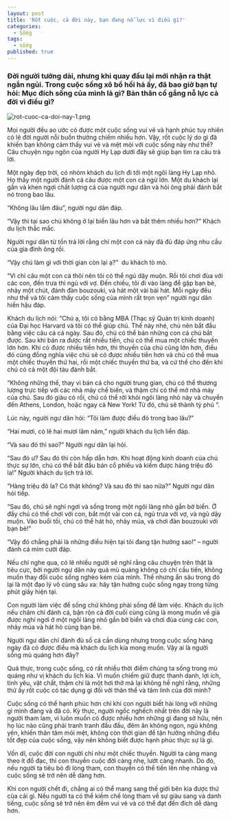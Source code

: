 ```yaml
---
layout: post
title: 'Rốt cuộc, cả đời này, bạn đang nỗ lực vì điều gì?'
categories:
  - Sống
tags:
  - sống
published: true
---
```

### Đời người tưởng dài, nhưng khi quay đầu lại mới nhận ra thật ngắn ngủi. Trong cuộc sống xô bồ hối hả ấy, đã bao giờ bạn tự hỏi: Mục đích sống của mình là gì? Bản thân cố gắng nỗ lực cả đời vì điều gì?

![rot-cuoc-ca-doi-nay-1.png]({{site.baseurl}}/public/posts/rot-cuoc-ca-doi-nay-1.png)

Mọi người đều ao ước có được một cuộc sống vui vẻ và hạnh phúc tuy nhiên có lẽ đời người nỗi buồn thường chiếm nhiều hơn. Vậy, rốt cuộc lý do gì đã khiến bạn không cảm thấy vui vẻ và mệt mỏi với cuộc sống này như thế? Câu chuyện ngụ ngôn của người Hy Lạp dưới đây sẽ giúp bạn tìm ra câu trả lời.

Một ngày đẹp trời, có nhóm khách du lịch đi tới một ngôi làng Hy Lạp nhỏ. Họ thấy một người đánh cá câu được một con cá ngừ lớn. Một du khách lại gần và khen ngợi chất lượng cá của người ngư dân và hỏi ông phải đánh bắt nó trong bao lâu.

“Không lâu lắm đâu”, người ngư dân đáp.

“Vậy thì tại sao chú không ở lại biển lâu hơn và bắt thêm nhiều hơn?” Khách du lịch thắc mắc.

Người ngư dân từ tốn trả lời rằng chỉ một con cá này đã đủ đáp ứng nhu cầu của gia đình ông rồi.

“Vậy chú làm gì với thời gian còn lại ạ?”  du khách tò mò.

“Vì chỉ câu một con cá thôi nên tôi có thể ngủ dậy muộn. Rồi tôi chơi đùa với các con, đến trưa thì ngủ với vợ. Đến chiều, tôi đi vào làng để gặp bạn bè, nhảy một chút, đánh đàn bouzouki, và hát một vài bài hát. Mỗi ngày đều như thế và tôi cảm thấy cuộc sống của mình rất trọn vẹn” người ngư dân hiền hậu đáp.

Khách du lịch nói: “Chú ạ, tôi có bằng MBA (Thạc sỹ Quản trị kinh doanh) của Đại học Harvard và tôi có thể giúp chú. Thế này nhé, chú nên bắt đầu bằng việc câu cá cả ngày. Sau đó, chú có thể bán những con cá chú bắt được. Sau khi bán ra được rất nhiều tiền, chú có thể mua một chiếc thuyền lớn hơn. Khi có được nhiều tiền hơn, thì thuyền của chú cũng lớn hơn, điều đó cũng đồng nghĩa việc chú sẽ có được nhiều tiền hơn và chú có thể mua một chiếc thuyền thứ hai, rồi một chiếc thuyền thứ ba, và cứ thế cho đến khi chú có cả một đội tàu đánh bắt.

“Không những thế, thay vì bán cá cho người trung gian, chú có thể thương lượng trực tiếp với các nhà máy chế biến, và thậm chí có thể mở nhà máy của chú. Sau đó giàu có rồi, chú có thể rời khỏi ngôi làng nhỏ này và chuyển đến Athens, London, hoặc ngay cả New York! Từ đó, chú sẽ thành tỷ phú “.

Lúc này, người ngư dân hỏi: “Tôi làm được điều đó trong bao lâu?”

“Hai mươi, có lẽ hai mươi lăm năm,” người khách du lịch liền đáp.

“Và sau đó thì sao?” Người ngư dân lại hỏi.

“Sau đó ư? Sau đó thì còn hấp dẫn hơn. Khi hoạt động kinh doanh của chú thực sự lớn, chú có thể bắt đầu bán cổ phiếu và kiếm được hàng triệu đô la!” Người khách du lịch trả lời.

“Hàng triệu đô la? Có thật không? Và sau đó thì sao nữa?” Người ngư dân hỏi tiếp.

“Sau đó, chú sẽ nghỉ ngơi và sống trong một ngôi làng nhỏ gần bờ biển. Ở đấy chú có thể chơi với con, bắt một vài con cá, ngủ trưa với vợ, và ngủ dậy muộn. Vào buổi tối, chú có thể hát hò, nhảy múa, và chơi đàn bouzouki với bạn bè!”

“Vậy đó chẳng phải là những điều hiện tại tôi đang tận hưởng sao!” – người đánh cá mỉm cười đáp.

Nếu chỉ nghe qua, có lẽ nhiều người sẽ nghĩ rằng câu chuyện trên thật là tiêu cực, bởi người ngư dân này quá mù quáng không có chí cầu tiến, không muốn thay đổi cuộc sống nghèo kém của mình. Thế nhưng ẩn sâu trong đó lại là một đạo lý vô cùng sâu xa: hãy tận hưởng cuộc sống ngay trong từng phút giây hiện tại.

Con người làm việc để sống chứ không phải sống để làm việc. Khách du lịch nếu chăm chỉ đánh cá, bận rộn cả đời cuối cùng cũng là mong muốn về già được nghỉ ngơi ở một ngôi làng nhỏ gần bờ biển và chơi đùa cùng các con, nhảy múa và hát hò cùng bạn bè.

Người ngư dân chỉ đánh đủ số cá cần dùng nhưng trong cuộc sống hàng ngày đã có được điều mà khách du lịch kia mong muốn. Vậy ai là người sống mù quáng hơn đây?

Quả thực, trong cuộc sống, có rất nhiều thời điểm chúng ta sống trong mù quáng như vị khách du lịch kia. Vì muốn chiếm giữ được thanh danh, lợi ích, tình yêu, vật chất, thậm chí là một hơi thở mà lại không hề nghĩ rằng, những thứ ấy rốt cuộc có tác dụng gì đối với thân thể và tâm linh của đời mình?

Cuộc sống có thể hạnh phúc hơn chỉ khi con người biết hài lòng với những gì mình đang và đã có. Kỳ thực, người ngốc nghếch nhất trên đời này là người tham lam, vì luôn muốn có được nhiều hơn những gì đang sở hữu, nên họ lúc nào cũng phải tranh tranh đấu đấu, đêm ăn không ngon, ngủ không yên, khiến thân tâm mỏi mệt, không còn thời gian để tận hưởng những điều tốt đẹp của cuộc sống, vậy nên không biết được hạnh phúc thực sự là gì.

Vốn dĩ, cuộc đời con người chỉ như một chiếc thuyền. Người ta càng mang theo ít đồ đạc, thì con thuyền cuộc đời càng nhẹ, lướt càng nhanh. Do đó, nếu người ta tiêu bỏ đi lòng tham, con thuyền có thể tiến lên nhẹ nhàng và cuộc sống sẽ trở nên dễ dàng hơn.

Khi con người chết đi, chẳng ai có thể mang sang thế giới bên kia được thứ của cải gì. 
Nếu người ta có thể kiềm chế lòng tham về sự giàu sang và danh tiếng, cuộc sống sẽ trở nên êm đềm vui vẻ và có thể đạt đến đích dễ dàng hơn.